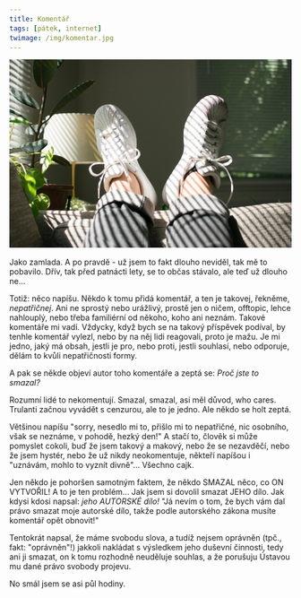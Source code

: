 ```yaml
---
title: Komentář
tags: [pátek, internet]
twimage: /img/komentar.jpg
---
```


![cover](/img/komentar.jpg)

Jako zamlada. A po pravdě - už jsem to fakt dlouho neviděl, tak mě to pobavilo. Dřív, tak před patnácti lety, se to občas stávalo, ale teď už dlouho ne...

Totiž: něco napíšu. Někdo k tomu přidá komentář, a ten je takovej, řekněme, _nepatřičnej_. Ani ne sprostý nebo urážlivý, prostě jen o ničem, offtopic, lehce nahlouplý, nebo třeba familiérní od někoho, koho ani neznám. Takové komentáře mi vadí. Vždycky, když bych se na takový příspěvek podíval, by tenhle komentář vylezl, nebo by na něj lidi reagovali, proto je mažu. Je mi jedno, jaký má obsah, jestli je pro, nebo proti, jestli souhlasí, nebo odporuje, dělám to kvůli nepatřičnosti formy.

A pak se někde objeví autor toho komentáře a zeptá se: _Proč jste to smazal?_

Rozumní lidé to nekomentují. Smazal, smazal, asi měl důvod, who cares. Trulanti začnou vyvádět s cenzurou, ale to je jedno. Ale někdo se holt zeptá.

Většinou napíšu "sorry, nesedlo mi to, přišlo mi to nepatřičné, nic osobního, však se neznáme, v pohodě, hezký den!" A stačí to, člověk si může pomyslet cokoli, buď že jsem takový a makový, nebo že se nezavděčí, nebo že jsem hystér, nebo že už nikdy neokomentuje, někteří napíšou i "uznávám, mohlo to vyznít divně"... Všechno cajk.

Jen někdo je pohoršen samotným faktem, že někdo SMAZAL něco, co ON VYTVOŘIL! A to je ten problém... Jak jsem si dovolil smazat JEHO dílo. Jak kdysi kdosi napsal: _jeho AUTORSKÉ dílo!_ "Já nevím o tom, že bych vám dal právo smazat moje autorské dílo, takže podle autorského zákona musíte komentář opět obnovit!"

Tentokrát napsal, že máme svobodu slova, a tudíž nejsem oprávněn (tpč., fakt: "oprávněn"!) jakkoli nakládat s výsledkem jeho duševní činnosti, tedy ani ji smazat, on k tomu rozhodně neuděluje souhlas, a že porušuju Ústavou mu dané právo svobody projevu.

No smál jsem se asi půl hodiny.
